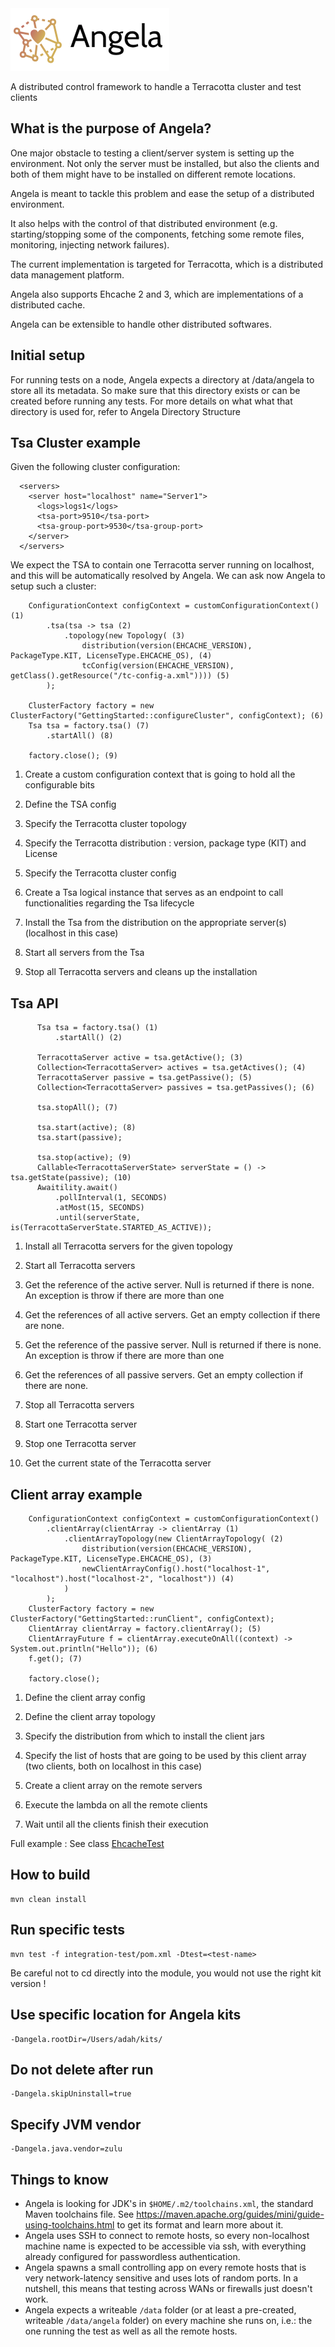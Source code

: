 <img src="angela.png" height="100" alt="Angela Logo" />

A distributed control framework to handle a Terracotta cluster and test clients

## What is the purpose of Angela?

One major obstacle to testing a client/server system is setting up the environment. Not only the server must be installed, but also the clients and both of them might have to be installed on different remote locations. 

Angela is meant to tackle this problem and ease the setup of a distributed environment.

It also helps with the control of that distributed environment (e.g. starting/stopping some of the components, fetching some remote files, monitoring, injecting network failures). 

The current implementation is targeted for Terracotta, which is a distributed data management platform.

Angela also supports Ehcache 2 and 3, which are implementations of a distributed cache.

Angela can be extensible to handle other distributed softwares.

## Initial setup

For running tests on a node, Angela expects a directory at /data/angela to store all its metadata. So make sure that this directory exists or can be created before running any tests. For more details on what what that directory is used for, refer to Angela Directory Structure

## Tsa Cluster example

Given the following cluster configuration:

```
  <servers>
    <server host="localhost" name="Server1">
      <logs>logs1</logs>
      <tsa-port>9510</tsa-port>
      <tsa-group-port>9530</tsa-group-port>
    </server>
  </servers>
```

We expect the TSA to contain one Terracotta server running on localhost, and this will be automatically resolved by Angela. We can ask now Angela to setup such a cluster:

```
    ConfigurationContext configContext = customConfigurationContext() (1)
        .tsa(tsa -> tsa (2)
            .topology(new Topology( (3)
                distribution(version(EHCACHE_VERSION), PackageType.KIT, LicenseType.EHCACHE_OS), (4)
                tcConfig(version(EHCACHE_VERSION), getClass().getResource("/tc-config-a.xml")))) (5)
        );

    ClusterFactory factory = new ClusterFactory("GettingStarted::configureCluster", configContext); (6)
    Tsa tsa = factory.tsa() (7)
        .startAll() (8)

    factory.close(); (9)
```

  1) Create a custom configuration context that is going to hold all the configurable bits

  2) Define the TSA config

  3) Specify the Terracotta cluster topology

  4) Specify the Terracotta distribution : version, package type (KIT) and License

  5) Specify the Terracotta cluster config

  6) Create a Tsa logical instance that serves as an endpoint to call functionalities regarding the Tsa lifecycle

  7) Install the Tsa from the distribution on the appropriate server(s) (localhost in this case)

  8) Start all servers from the Tsa

  9) Stop all Terracotta servers and cleans up the installation

## Tsa API

```
      Tsa tsa = factory.tsa() (1)
          .startAll() (2)

      TerracottaServer active = tsa.getActive(); (3)
      Collection<TerracottaServer> actives = tsa.getActives(); (4)
      TerracottaServer passive = tsa.getPassive(); (5)
      Collection<TerracottaServer> passives = tsa.getPassives(); (6)

      tsa.stopAll(); (7)

      tsa.start(active); (8)
      tsa.start(passive);

      tsa.stop(active); (9)
      Callable<TerracottaServerState> serverState = () -> tsa.getState(passive); (10)
      Awaitility.await()
          .pollInterval(1, SECONDS)
          .atMost(15, SECONDS)
          .until(serverState, is(TerracottaServerState.STARTED_AS_ACTIVE));
```

  1) Install all Terracotta servers for the given topology

  2) Start all Terracotta servers

  3) Get the reference of the active server. Null is returned if there is none. An exception is throw if there are more than one

  4) Get the references of all active servers. Get an empty collection if there are none.

  5) Get the reference of the passive server. Null is returned if there is none. An exception is throw if there are more than one

  6) Get the references of all passive servers. Get an empty collection if there are none.

  7) Stop all Terracotta servers

  8) Start one Terracotta server

  9) Stop one Terracotta server

  10) Get the current state of the Terracotta server

## Client array example

```
    ConfigurationContext configContext = customConfigurationContext()
        .clientArray(clientArray -> clientArray (1)
            .clientArrayTopology(new ClientArrayTopology( (2)
                distribution(version(EHCACHE_VERSION), PackageType.KIT, LicenseType.EHCACHE_OS), (3)
                newClientArrayConfig().host("localhost-1", "localhost").host("localhost-2", "localhost")) (4)
            )
        );
    ClusterFactory factory = new ClusterFactory("GettingStarted::runClient", configContext);
    ClientArray clientArray = factory.clientArray(); (5)
    ClientArrayFuture f = clientArray.executeOnAll((context) -> System.out.println("Hello")); (6)
    f.get(); (7)

    factory.close();
```

  1) Define the client array config

  2) Define the client array topology

  3) Specify the distribution from which to install the client jars

  4) Specify the list of hosts that are going to be used by this client array (two clients, both on localhost in this case)

  5) Create a client array on the remote servers

  6) Execute the lambda on all the remote clients

  7) Wait until all the clients finish their execution

Full example : See class [EhcacheTest](integration-test/src/test/java/org/terracotta/angela/EhcacheTest.java)

## How to build

    mvn clean install

## Run specific tests

    mvn test -f integration-test/pom.xml -Dtest=<test-name>

Be careful not to cd directly into the module, you would not use the right kit version !

## Use specific location for Angela kits

    -Dangela.rootDir=/Users/adah/kits/

## Do not delete after run

    -Dangela.skipUninstall=true

## Specify JVM vendor

    -Dangela.java.vendor=zulu

## Things to know

 * Angela is looking for JDK's in `$HOME/.m2/toolchains.xml`, the standard Maven toolchains file.
 See https://maven.apache.org/guides/mini/guide-using-toolchains.html to get its format and learn more about it.
 * Angela uses SSH to connect to remote hosts, so every non-localhost machine name is expected to be accessible via ssh,
 with everything already configured for passwordless authentication.
 * Angela spawns a small controlling app on every remote hosts that is very network-latency sensitive and uses lots of
 random ports. In a nutshell, this means that testing across WANs or firewalls just doesn't work. 
 * Angela expects a writeable `/data` folder (or at least a pre-created, writeable `/data/angela` folder) on every
 machine she runs on, i.e.: the one running the test as well as all the remote hosts.
